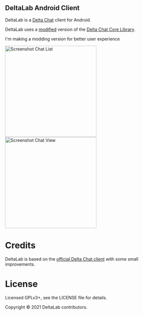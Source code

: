 ## DeltaLab Android Client

DeltaLab is a [Delta Chat](https://delta.chat/) client for Android.

DeltaLab uses a [modified](https://github.com/adbenitez/deltalab-core) version of the [Delta Chat Core Library](https://github.com/deltachat/deltachat-core-rust).

I'm making a modding version for better user experience


<img alt="Screenshot Chat List" src="docs/images/2020-08-chatlist.jpg" width="298" /> <img alt="Screenshot Chat View" src="docs/images/2020-08-chat.jpg" width="298" />

# Credits

DeltaLab is based on the [official Delta Chat client](https://github.com/deltachat/deltachat-android) with some small improvements.


# License

Licensed GPLv3+, see the LICENSE file for details.

Copyright © 2021 DeltaLab contributors.
